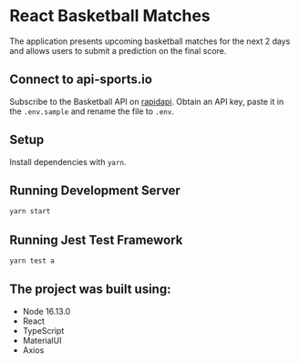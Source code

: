 # React Basketball Matches

The application presents upcoming basketball matches for the next 2 days and allows users to submit a prediction on the final score.

## Connect to api-sports.io

Subscribe to the Basketball API on [rapidapi](https://rapidapi.com/api-sports/api/api-basketball/pricing).
Obtain an API key, paste it in the `.env.sample` and rename the file to `.env`.

## Setup

Install dependencies with `yarn`.

## Running Development Server

```sh
yarn start
```

## Running Jest Test Framework

```sh
yarn test a
```

## The project was built using:

* Node 16.13.0
* React
* TypeScript
* MaterialUI
* Axios


